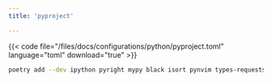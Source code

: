 ```yaml
---
title: 'pyproject'

---
```


{{< code file="/files/docs/configurations/python/pyproject.toml" language="toml" download="true" >}}

```bash
poetry add --dev ipython pyright mypy black isort pynvim types-requests
```
